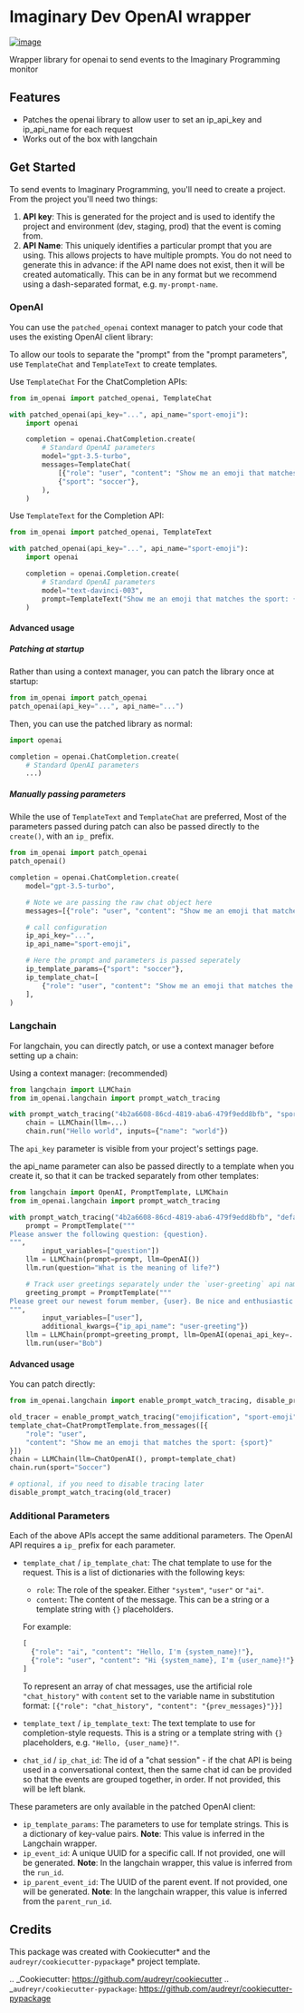 # Imaginary Dev OpenAI wrapper

[![image](https://img.shields.io/pypi/v/im_openai.svg)](https://pypi.python.org/pypi/im_openai)

Wrapper library for openai to send events to the Imaginary Programming
monitor

## Features

-   Patches the openai library to allow user to set an ip_api_key and ip_api_name
    for each request
-   Works out of the box with langchain

## Get Started

To send events to Imaginary Programming, you'll need to create a project. From the project you'll need two things:

1. **API key**: This is generated for the project and is used to identify the project and environment (dev, staging, prod) that the event is coming from.
2. **API Name**: This uniquely identifies a particular prompt that you are using. This allows projects to have multiple prompts. You do not need to generate this in advance: if the API name does not exist, then it will be created automatically. This can be in any format but we recommend using a dash-separated format, e.g. `my-prompt-name`.

### OpenAI

You can use the `patched_openai` context manager to patch your code that uses
the existing OpenAI client library:

To allow our tools to separate the "prompt" from the "prompt parameters", use `TemplateChat` and `TemplateText` to create templates.

Use `TemplateChat` For the ChatCompletion APIs:

```python
from im_openai import patched_openai, TemplateChat

with patched_openai(api_key="...", api_name="sport-emoji"):
    import openai

    completion = openai.ChatCompletion.create(
        # Standard OpenAI parameters
        model="gpt-3.5-turbo",
        messages=TemplateChat(
            [{"role": "user", "content": "Show me an emoji that matches the sport: {sport}"}],
            {"sport": "soccer"},
        ),
    )
```

Use `TemplateText` for the Completion API:

```python
from im_openai import patched_openai, TemplateText

with patched_openai(api_key="...", api_name="sport-emoji"):
    import openai

    completion = openai.Completion.create(
        # Standard OpenAI parameters
        model="text-davinci-003",
        prompt=TemplateText("Show me an emoji that matches the sport: {sport}", {"sport": "soccer"}),
    )
```

#### Advanced usage

##### Patching at startup

Rather than using a context manager, you can patch the library once at startup:

```python
from im_openai import patch_openai
patch_openai(api_key="...", api_name="...")
```

Then, you can use the patched library as normal:

```python
import openai

completion = openai.ChatCompletion.create(
    # Standard OpenAI parameters
    ...)
```

##### Manually passing parameters

While the use of `TemplateText` and `TemplateChat` are preferred, Most of the parameters passed during patch can also be passed directly to the `create()`, with an `ip_` prefix.

```python
from im_openai import patch_openai
patch_openai()

completion = openai.ChatCompletion.create(
    model="gpt-3.5-turbo",

    # Note we are passing the raw chat object here
    messages=[{"role": "user", "content": "Show me an emoji that matches the sport: soccer"}],

    # call configuration
    ip_api_key="...",
    ip_api_name="sport-emoji",

    # Here the prompt and parameters is passed seperately
    ip_template_params={"sport": "soccer"},
    ip_template_chat=[
        {"role": "user", "content": "Show me an emoji that matches the sport: {sport}"}
    ],
)
```

### Langchain

For langchain, you can directly patch, or use a context manager before setting up a chain:

Using a context manager: (recommended)

```python
from langchain import LLMChain
from im_openai.langchain import prompt_watch_tracing

with prompt_watch_tracing("4b2a6608-86cd-4819-aba6-479f9edd8bfb", "sport-emoji"):
    chain = LLMChain(llm=...)
    chain.run("Hello world", inputs={"name": "world"})
```

The `api_key` parameter is visible from your project's settings page.

the api_name parameter can also be passed directly to a template when you create it, so that it can be tracked separately from other templates:

```python
from langchain import OpenAI, PromptTemplate, LLMChain
from im_openai.langchain import prompt_watch_tracing

with prompt_watch_tracing("4b2a6608-86cd-4819-aba6-479f9edd8bfb", "default-questions"):
    prompt = PromptTemplate("""
Please answer the following question: {question}.
""",
        input_variables=["question"])
    llm = LLMChain(prompt=prompt, llm=OpenAI())
    llm.run(question="What is the meaning of life?")

    # Track user greetings separately under the `user-greeting` api name
    greeting_prompt = PromptTemplate("""
Please greet our newest forum member, {user}. Be nice and enthusiastic but not overwhelming.
""",
        input_variables=["user"],
        additional_kwargs={"ip_api_name": "user-greeting"})
    llm = LLMChain(prompt=greeting_prompt, llm=OpenAI(openai_api_key=...))
    llm.run(user="Bob")
```

#### Advanced usage

You can patch directly:

```python
from im_openai.langchain import enable_prompt_watch_tracing, disable_prompt_watch_tracing

old_tracer = enable_prompt_watch_tracing("emojification", "sport-emoji")
template_chat=ChatPromptTemplate.from_messages([{
    "role": "user",
    "content": "Show me an emoji that matches the sport: {sport}"
}])
chain = LLMChain(llm=ChatOpenAI(), prompt=template_chat)
chain.run(sport="Soccer")

# optional, if you need to disable tracing later
disable_prompt_watch_tracing(old_tracer)
```

### Additional Parameters

Each of the above APIs accept the same additional parameters. The OpenAI API requires a `ip_` prefix for each parameter.

-   `template_chat` / `ip_template_chat`: The chat template to use for the
    request. This is a list of dictionaries with the following keys:

    -   `role`: The role of the speaker. Either `"system"`, `"user"` or `"ai"`.
    -   `content`: The content of the message. This can be a string or a template string with `{}` placeholders.

    For example:

    ```python
    [
      {"role": "ai", "content": "Hello, I'm {system_name}!"},
      {"role": "user", "content": "Hi {system_name}, I'm {user_name}!"}
    ]
    ```

    To represent an array of chat messages, use the artificial role `"chat_history"` with `content` set to the variable name in substitution format: `[{"role": "chat_history", "content": "{prev_messages}"}}]`

-   `template_text` / `ip_template_text`: The text template to use for
    completion-style requests. This is a string or a template string with `{}`
    placeholders, e.g. `"Hello, {user_name}!"`.
-   `chat_id` / `ip_chat_id`: The id of a "chat session" - if the chat API is
    being used in a conversational context, then the same chat id can be
    provided so that the events are grouped together, in order. If not provided,
    this will be left blank.

These parameters are only available in the patched OpenAI client:

-   `ip_template_params`: The parameters to use for template
    strings. This is a dictionary of key-value pairs. **Note**: This value is inferred in the Langchain wrapper.
-   `ip_event_id`: A unique UUID for a specific call. If not provided,
    one will be generated. **Note**: In the langchain wrapper, this value is inferred from the `run_id`.
-   `ip_parent_event_id`: The UUID of the parent event. If not provided,
    one will be generated. **Note**: In the langchain wrapper, this value is inferred from the `parent_run_id`.

## Credits

This package was created with Cookiecutter* and the `audreyr/cookiecutter-pypackage`* project template.

.. _Cookiecutter: https://github.com/audreyr/cookiecutter
.. _`audreyr/cookiecutter-pypackage`: https://github.com/audreyr/cookiecutter-pypackage
